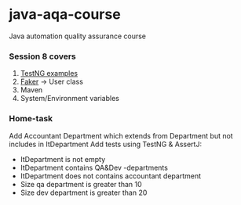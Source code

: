 # java-aqa-course

Java automation quality assurance course

### Session 8 covers

1. [TestNG examples](src/test/java/examples)
2. [Faker](src/test/java/examples) -> User class
3. Maven
4. System/Environment variables

### Home-task

Add Accountant Department which extends from Department but not includes in ItDepartment
Add tests using TestNG & AssertJ:

- ItDepartment is not empty
- ItDepartment contains QA&Dev -departments
- ItDepartment does not contains accountant department
- Size qa department is greater than 10
- Size dev department is greater than 20